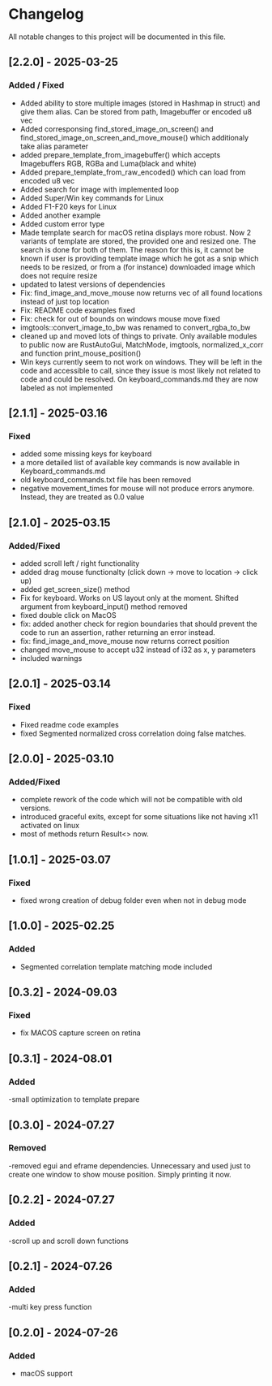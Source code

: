 # Changelog
All notable changes to this project will be documented in this file.

## [2.2.0] - 2025-03-25
### Added / Fixed
- Added ability to store multiple images (stored in Hashmap in struct) and give them alias. Can be stored from path, Imagebuffer or encoded u8 vec
- Added corresponsing find_stored_image_on_screen() and find_stored_image_on_screen_and_move_mouse() which additionaly take alias parameter
- added prepare_template_from_imagebuffer() which accepts Imagebuffers RGB, RGBa and Luma(black and white)
- Added prepare_template_from_raw_encoded() which can load from encoded u8 vec
- Added search for image with implemented loop
- Added Super/Win key commands for Linux
- Added F1-F20 keys for Linux
- Added another example
- Added custom error type
- Made template search for macOS retina displays more robust. Now 2 variants of template are stored, the provided one and resized one. The search is done for both of them. The reason for this is, it cannot be known if user is providing template image which he got as a snip which needs to be resized, or from a (for instance) downloaded image which does not require resize
- updated to latest versions of dependencies
- Fix: find_image_and_move_mouse now returns vec of all found locations instead of just top location 
- Fix: README code examples fixed
- Fix: check for out of bounds on windows mouse move fixed
- imgtools::convert_image_to_bw was renamed to convert_rgba_to_bw
- cleaned up and moved lots of things to private. Only available modules to public now are RustAutoGui, MatchMode, imgtools, normalized_x_corr and function print_mouse_position()
- Win keys currently seem to not work on windows. They will be left in the code and accessible to call, since they issue is most likely not related to code and could be resolved. On keyboard_commands.md they are now labeled as not implemented




 

## [2.1.1] - 2025-03.16
### Fixed
- added some missing keys for keyboard
- a more detailed list of available key commands is now available in Keyboard_commands.md
- old keyboard_commands.txt file has been removed
- negative movement_times for mouse will not produce errors anymore. Instead, they are treated as 0.0 value

## [2.1.0] - 2025-03.15
### Added/Fixed
- added scroll left / right functionality
- added drag mouse functionalty (click down -> move to location -> click up)
- added get_screen_size() method
- Fix for keyboard. Works on US layout only at the moment. Shifted argument from keyboard_input() method removed
- fixed double click on MacOS
- fix: added another check for region boundaries that should prevent the code to run an assertion, rather returning an error instead.
- fix: find_image_and_move_mouse now returns correct position
- changed move_mouse to accept u32 instead of i32 as x, y parameters
- included warnings


## [2.0.1] - 2025-03.14
### Fixed
- Fixed readme code examples
- fixed Segmented normalized cross correlation doing false matches.  

## [2.0.0] - 2025-03.10
### Added/Fixed
- complete rework of the code which will not be compatible with old versions. 
- introduced graceful exits, except for some situations like not having x11 activated on linux
- most of methods return Result<> now.

## [1.0.1] - 2025-03.07
### Fixed
- fixed wrong creation of debug folder even when not in debug mode

## [1.0.0] - 2025-02.25
### Added
- Segmented correlation template matching mode included

## [0.3.2] - 2024-09.03
### Fixed
- fix MACOS capture screen on retina


## [0.3.1] - 2024-08.01
### Added
-small optimization to template prepare 

## [0.3.0] - 2024-07.27
### Removed
-removed egui and eframe dependencies. Unnecessary and used just to create one window to show mouse position. Simply printing it now.

## [0.2.2] - 2024-07.27
### Added
-scroll up and scroll down functions

## [0.2.1] - 2024-07.26
### Added
-multi key press function

## [0.2.0] - 2024-07-26
### Added
- macOS support